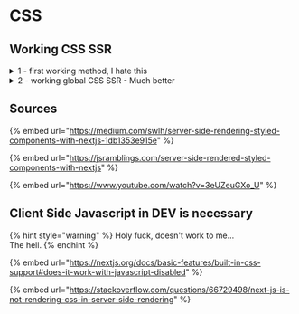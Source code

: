 # CSS

## Working CSS SSR

<details>

<summary>1 - first working method, I hate this</summary>

```tsx
import Document, { Head, Html, Main, NextScript } from 'next/document'
import Navbar from '../comps/Navbar'

/* 
    The code here is available on every page
*/

function headContent() {
    return (
        <span>
            <title>Blog</title>
            <link rel="shortcut icon" href="/favicon.ico" />
            <style>{`
                p {
                    color: blue;
                }
                div {
                    background: red;
                }
                @media (max-width: 600px) {
                    div {
                        background: blue;
                    }
                }
            `}</style>
        </span>
    )
}

class HeadProduction extends Head {
    render() {
        return (
            <head {...this.props}>
                {headContent()}
            </head>
        );
    }
}

class MyDocument extends Document {
    render() {
        const isDev = process.env.NODE_ENV === "development"
        return (
            <Html>
                {isDev && <Head> {headContent()} </Head>}
                {!isDev && <HeadProduction />}
                <body>
                    <Navbar />
                    <Main />
                    {isDev && <NextScript />}
                </body>
            </Html>
        )
    }
}

export default MyDocument
```

</details>

<details>

<summary>2 - working global CSS SSR - Much better</summary>

```json
// package.json

"dependencies": {
    "next": "canary",
    "prop-types": "latest",
    "react": "latest",
    "react-dom": "latest",
    "styled-components": "latest",
    "webpack": "latest"
},
"devDependencies": {
    "@types/react": "^18.0.8",
    "babel-plugin-styled-components": "^2.0.7",
    "prettier": "latest",
    "typescript": "^4.6.4"
}
```

```
// directory tree

- public
    - favicon.ico
    - globals.css
- src
    - pages
        - _document.tsx
        - _app.tsx
        - index.tsx
```

```json
// .babelrc

{
  "presets": [
    "next/babel"
  ],
  "plugins": [
    [
      "styled-components",
      {
        "ssr": true,
        "displayName": true,
        "preprocess": false
      }
    ]
  ]
}
```

```tsx
// _document.tsx

import React from 'react';
import Document, { Head, Html, Main, NextScript } from 'next/document';
import Navbar from '../comps/Navbar'

class MyDocument extends Document {
  render() {
    console.log(this.props);
    const isDev = process.env.NODE_ENV === "development"
    return (
      <Html>
        <Head /> {/* loaded from _app */}
        <body>
          <Navbar />
          <Main />
          {isDev && <NextScript />}
        </body>
      </Html>
    )
  }
}

export default MyDocument;
```

```tsx
// _app.tsx

import React from 'react';
import Prototype from 'prop-types';
import Head from 'next/head';

const App = ({ Component }) => {

    return (
        <>
            <Head>
                <meta charSet='utf-8'></meta>
                <title>NodeBird</title>
                {/* favicon and globals are inside public dir */}
                <link rel="shortcut icon" href="/favicon.ico" />
                <link rel="stylesheet" href="/globals.css" />
            </Head>
            <Component />
        </>

    );
}

App.Prototype = {
    Component: Prototype.elementType.isRequired,
}

export default App;
```

```tsx
// index.tsx

import React from 'react'

const Index = (props) => {
  return (
    <>
      <h1>Hello World</h1>
    </>
  )
}

export default Index;
```

```css
// global.css

body {
    background-color: aquamarine;
}

h1 {
    font-size: 3rem;
    color: #ffc600;
}
```

</details>

## Sources

{% embed url="https://medium.com/swlh/server-side-rendering-styled-components-with-nextjs-1db1353e915e" %}

{% embed url="https://jsramblings.com/server-side-rendered-styled-components-with-nextjs" %}

{% embed url="https://www.youtube.com/watch?v=3eUZeuGXo_U" %}

## Client Side Javascript in DEV is necessary

{% hint style="warning" %}
Holy fuck, doesn't work to me...\
The hell.
{% endhint %}

{% embed url="https://nextjs.org/docs/basic-features/built-in-css-support#does-it-work-with-javascript-disabled" %}

{% embed url="https://stackoverflow.com/questions/66729498/next-js-is-not-rendering-css-in-server-side-rendering" %}
